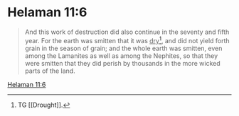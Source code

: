 # Helaman 11:6

> And this work of destruction did also continue in the seventy and fifth year. For the earth was smitten that it was <u>dry</u>[^a], and did not yield forth grain in the season of grain; and the whole earth was smitten, even among the Lamanites as well as among the Nephites, so that they were smitten that they did perish by thousands in the more wicked parts of the land.

[Helaman 11:6](https://www.churchofjesuschrist.org/study/scriptures/bofm/hel/11?lang=eng&id=p6#p6)


[^a]: TG [[Drought]].

